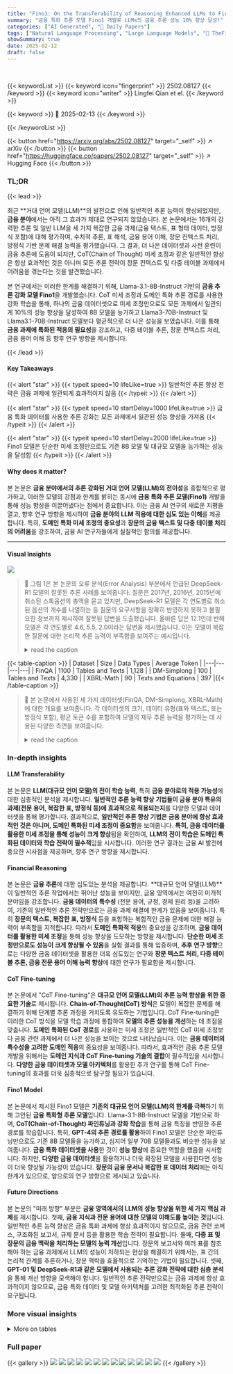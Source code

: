 ```yaml
---
title: "Fino1: On the Transferability of Reasoning Enhanced LLMs to Finance"
summary: "금융 특화 추론 모델 Fino1 개발로 LLMs의 금융 추론 성능 10% 향상 달성!"
categories: ["AI Generated", "🤗 Daily Papers"]
tags: ["Natural Language Processing", "Large Language Models", "🏢 TheFinAI",]
showSummary: true
date: 2025-02-12
draft: false
---
```


<br>

{{< keywordList >}}
{{< keyword icon="fingerprint" >}} 2502.08127 {{< /keyword >}}
{{< keyword icon="writer" >}} Lingfei Qian et el. {{< /keyword >}}
 
{{< keyword >}} 🤗 2025-02-13 {{< /keyword >}}
 
{{< /keywordList >}}

{{< button href="https://arxiv.org/abs/2502.08127" target="_self" >}}
↗ arXiv
{{< /button >}}
{{< button href="https://huggingface.co/papers/2502.08127" target="_self" >}}
↗ Hugging Face
{{< /button >}}




### TL;DR


{{< lead >}}

최근 **거대 언어 모델(LLM)**의 발전으로 인해 일반적인 추론 능력이 향상되었지만, **금융 분야**에서는 아직 그 효과가 제대로 연구되지 않았습니다. 본 논문에서는 16개의 강력한 추론 및 일반 LLM을 세 가지 복잡한 금융 과제(금융 텍스트, 표 형태 데이터, 방정식 포함)에 대해 평가하여, 수치적 추론, 표 해석, 금융 용어 이해, 장문 컨텍스트 처리, 방정식 기반 문제 해결 능력을 평가했습니다. 그 결과, 더 나은 데이터셋과 사전 훈련이 금융 추론에 도움이 되지만, CoT(Chain of Thought) 미세 조정과 같은 일반적인 향상은 항상 효과적인 것은 아니며 모든 추론 전략이 장문 컨텍스트 및 다중 테이블 과제에서 어려움을 겪는다는 것을 발견했습니다.

본 연구에서는 이러한 한계를 해결하기 위해, Llama-3.1-8B-Instruct 기반의 **금융 추론 강화 모델 Fino1**을 개발했습니다.  CoT 미세 조정과 도메인 특화 추론 경로를 사용한 강화 학습을 통해, 하나의 금융 데이터셋으로 미세 조정만으로도 모든 과제에서 일관되게 10%의 성능 향상을 달성하여 8B 모델을 능가하고 Llama3-70B-Instruct 및 Llama3.1-70B-Instruct 모델보다 평균적으로 더 나은 성능을 보였습니다. 이를 통해 **금융 과제에 특화된 적응의 필요성**을 강조하고, 다중 테이블 추론, 장문 컨텍스트 처리, 금융 용어 이해 등 향후 연구 방향을 제시합니다.

{{< /lead >}}


#### Key Takeaways

{{< alert "star" >}}
{{< typeit speed=10 lifeLike=true >}} 일반적인 추론 향상 전략은 금융 과제에 일관되게 효과적이지 않음 {{< /typeit >}}
{{< /alert >}}

{{< alert "star" >}}
{{< typeit speed=10 startDelay=1000 lifeLike=true >}} 금융 특화 데이터를 사용한 추론 강화는 모든 과제에서 일관된 성능 향상을 가져옴 {{< /typeit >}}
{{< /alert >}}

{{< alert "star" >}}
{{< typeit speed=10 startDelay=2000 lifeLike=true >}} Fino1 모델은 단순한 미세 조정만으로도 기존 8B 모델 및 대규모 모델을 능가하는 성능을 달성함 {{< /typeit >}}
{{< /alert >}}

#### Why does it matter?
본 논문은 **금융 분야에서의 추론 강화된 거대 언어 모델(LLM)의 전이성**을 종합적으로 평가하고, 이러한 모델의 강점과 한계를 밝히는 동시에 **금융 특화 추론 모델(Fino1)** 개발을 통해 성능 향상을 이끌어냈다는 점에서 중요합니다. 이는 금융 AI 연구의 새로운 지평을 열고, 향후 연구 방향을 제시하여 **금융 분야의 LLM 적용에 대한 심도 있는 이해**를 제공합니다.  특히, **도메인 특화 미세 조정의 중요성**과 **장문의 금융 텍스트 및 다중 테이블 처리의 어려움**을 강조하여, 금융 AI 연구자들에게 실질적인 함의를 제공합니다.

------
#### Visual Insights



![](https://arxiv.org/html/2502.08127/extracted/6197396/case1.png)

> 🔼 그림 1은 본 논문의 오류 분석(Error Analysis) 부분에서 언급된 DeepSeek-R1 모델의 잘못된 추론 사례를 보여줍니다. 질문은 2017년, 2016년, 2015년에 취소된 스톡옵션의 총액을 묻고 있지만, DeepSeek-R1 모델은 각 연도별로 취소된 옵션의 개수를 나열하는 등 질문의 요구사항을 정확히 반영하지 못하고 불필요한 정보까지 제시하여 잘못된 답변을 도출했습니다.  올바른 답은 12.1인데 반해 모델은 각 연도별로 4.6, 5.5, 2.0이라는 답변을 제시했습니다. 이는 모델이 복잡한 질문에 대한 논리적 추론 능력이 부족함을 보여주는 예시입니다.
> <details>
> <summary>read the caption</summary>
> Figure 1: Error case 1.
> </details>





{{< table-caption >}}
| Dataset | Size | Data Types | Average Token |
|---|---|---|---| 
| FinQA | 1100 | Tables and Texts | 1,128 |
| DM-Simplong | 100 | Tables and Texts | 4,330 |
| XBRL-Math | 90 | Texts and Equations | 397 |{{< /table-caption >}}

> 🔼 본 논문에서 사용된 세 가지 데이터셋(FinQA, DM-Simplong, XBRL-Math)에 대한 개요를 보여줍니다. 각 데이터셋의 크기, 데이터 유형(표와 텍스트, 또는 방정식 포함), 평균 토큰 수를 포함하여 모델의 재무 추론 능력을 평가하는 데 사용된 다양한 측면을 보여줍니다.
> <details>
> <summary>read the caption</summary>
> Table 1: Overview of the datasets used in the study.
> </details>





### In-depth insights


#### LLM Transferability
본 논문은 **LLM(대규모 언어 모델)의 전이 학습 능력**, 특히 **금융 분야로의 적용 가능성**에 대한 심층적인 분석을 제시합니다.  **일반적인 추론 능력 향상 기법들이 금융 분야 특유의 과제(전문 용어, 복잡한 표, 방정식 등)에 효과적으로 적용되는지**를 다양한 모델과 데이터셋을 통해 평가합니다.  결과적으로, **일반적인 추론 향상 기법은 금융 분야에 항상 효과적인 것은 아니며, 도메인 특화된 미세 조정이 중요함**을 보여줍니다.  **특히, 금융 데이터를 활용한 미세 조정을 통해 성능이 크게 향상**됨을 확인하여, **LLM의 전이 학습은 도메인 특화된 데이터와 학습 전략이 필수적**임을 시사합니다.  이러한 연구 결과는 금융 AI 발전에 중요한 시사점을 제공하며, 향후 연구 방향을 제시합니다.

#### Financial Reasoning
본 논문은 **금융 추론**에 대한 심도있는 분석을 제공합니다.  **대규모 언어 모델(LLM)**이 일반적인 추론 작업에서는 뛰어난 성능을 보이지만, 금융 영역에서는 여전히 미개척 분야임을 강조합니다.  **금융 데이터의 특수성** (전문 용어, 규정, 경제 원리 등)을 고려하여, 기존의 일반적인 추론 전략만으로는 금융 과제 해결에 한계가 있음을 보여줍니다.  특히 **장문의 텍스트, 복잡한 표, 방정식** 등을 포함하는 복합적인 금융 문제에 대한 해결 능력이 부족함을 지적합니다.  따라서 **도메인 특화적 적응**의 중요성을 강조하며, **금융 데이터를 활용한 미세 조정**을 통해 성능 향상을 도모하는 방향을 제시합니다.  **단순한 미세 조정만으로도 성능이 크게 향상될 수 있음**을 실험 결과를 통해 입증하며, **추후 연구 방향**으로는 다양한 금융 데이터셋을 활용한 더욱 심도있는 연구와 **장문 텍스트 처리, 다중 테이블 추론, 금융 전문 용어 이해 능력 향상**에 대한 연구가 필요함을 제시합니다.

#### CoT Fine-tuning
본 논문에서 "CoT Fine-tuning"은 **대규모 언어 모델(LLM)의 추론 능력 향상을 위한 중요한 기술**로 제시됩니다.  **Chain-of-Thought(CoT) 방식**은 모델이 복잡한 문제를 해결하기 위해 단계별 추론 과정을 거치도록 유도하는 기법입니다.  CoT Fine-tuning은 이러한 CoT 방식을 모델 학습 과정에 통합하여 **모델의 추론 성능을 개선**하는 데 초점을 맞춥니다.  **도메인 특화된 CoT 경로**를 사용하는 미세 조정은 일반적인 CoT 미세 조정보다 금융 관련 과제에서 더 나은 성능을 보이는 것으로 나타났습니다. 이는 **금융 데이터의 특수성을 고려한 도메인 적응**의 중요성을 보여줍니다.  따라서, 효과적인 금융 추론 모델 개발을 위해서는 **도메인 지식과 CoT Fine-tuning 기술의 결합**이 필수적임을 시사합니다.  **다양한 금융 데이터셋과 모델 아키텍처**를 활용한 추가 연구를 통해 CoT Fine-tuning의 효과를 더욱 심층적으로 탐구할 필요가 있습니다.

#### Fino1 Model
본 논문에서 제시된 Fino1 모델은 **기존의 대규모 언어 모델(LLM)의 한계를 극복**하기 위해 고안된 **금융 특화형 추론 모델**입니다.  Llama-3.1-8B-Instruct 모델을 기반으로 하며, **CoT(Chain-of-Thought) 파인튜닝과 강화 학습**을 통해 금융 특징을 반영한 추론 경로를 학습합니다.  특히, **GPT-4의 추론 경로를 활용**하여  Fino1 모델은 단순한 파인튜닝만으로도 기존 8B 모델들을 능가하고, 심지어 일부 70B 모델들과도 비슷한 성능을 보여줍니다.  **금융 특화 데이터셋을 사용**한 것이 **성능 향상**에 중요한 역할을 했음을 시사합니다.  하지만, **다양한 금융 데이터셋**을 활용하거나 더욱 확장된 모델을 사용한다면 성능이 더욱 향상될 가능성이 있습니다.  **장문의 금융 문서나 복잡한 표 데이터 처리**에는 아직 한계가 있으므로, 앞으로의 연구 방향으로 제시되고 있습니다.

#### Future Directions
본 논문의 "미래 방향" 부분은 **금융 영역에서의 LLM의 성능 향상을 위한 세 가지 핵심 과제**를 제시합니다. 첫째, **금융 지식과 전문 용어에 대한 모델의 이해도를 높이는 것**입니다. 일반적인 추론 능력 향상은 금융 특화 과제에 항상 효과적이지 않으므로, 금융 관련 코퍼스, 구조화된 보고서, 규제 문서 등을 활용한 학습 전략이 필요합니다. 둘째, **다중 표 및 장문의 금융 맥락을 처리하는 모델의 능력 개선**입니다. 장문의 보고서와 여러 표를 참조해야 하는 금융 과제에서 LLM의 성능이 저하되는 현상을 해결하기 위해서는, 표 간의 논리적 관계를 추론하거나, 장문 맥락을 효율적으로 기억하는 기법이 필요합니다. 셋째, **GPT-01 및 DeepSeek-R1과 같은 모델에서 사용되는 추론 강화 전략에 대한 심층 분석**을 통해 개선 방향을 모색해야 합니다.  일반적인 추론 전략만으로는 금융 과제에 항상 효과적이지 않으므로, 금융 특화 데이터 및 모델 아키텍처를 고려한 최적화된 추론 전략이 요구됩니다.


### More visual insights




<details>
<summary>More on tables
</summary>


{{< table-caption >}}
| Model Name | Parameters | Reasoning Enhanced | Context Window Size | Close/Open Source | Reasoning Enhanced Training Data |
|---|---|---|---|---|---| 
| GPT-4o | Unknown | No | 128k | Closed | - |
| GPT-o1 | Unknown | Yes | 128k | Closed | Public and properity data (Human-annotated CoT, MCTS-assisted Synthetic data) |
| GPT-o3-mini | Unknown | Yes | 128k | Closed | Public and properity data |
| DeepSeek-V3 | 671B | No | 128k | Open | - |
| DeepSeek-R1 | 671B | Yes | 128k | Open | Cold-start data generation, post-processing data |
| Qwen2.5-72B-Instruct | 72B | No | 128k | Open | - |
| Qwen2.5-72B-Instruct-Math | 72B | Yes | 128k | Open | Synthetic data from Qwen, high-quality mathematical data, CoT, TIR |
| DeepSeek-R1-Distill-Llama-70B | 70B | Yes | 128k | Open | Distilled from R1 |
| Llama3-70B-Instruct | 70B | No | 8k | Open | - |
| Llama3.1-70B-Instruct | 70B | No | 128k | Open | - |
| Llama3.3-70B-Instruct | 70B | No | 128k | Open | - |
| DeepSeek-R1-Distill-Qwen-32B | 32B | Yes | 128k | Open | Distilled from R1 |
| DeepSeek-R1-Distill-Qwen-14B | 14B | Yes | 128k | Open | Distilled from R1 |
| DeepSeek-R1-Distill-Llama-8B | 8B | Yes | 128k | Open | Distilled from R1 |
| Llama3-8B-Instruct | 8B | No | 8k | Open | - |
| Llama3.1-8B-Instruct | 8B | No | 128k | Open | - |{{< /table-caption >}}
> 🔼 표 2는 본 논문에서 평가한 대규모 언어 모델들의 요약 정보를 보여줍니다. 모델의 매개변수 크기, 추론 능력, 입력 길이 제한, 출처(오픈 소스 여부), 그리고 사용된 추론 향상 전략 등을 포함하고 있습니다.  MCTS는 Monte Carlo Tree Search, CoT는 Chain-of-Thought 추론, TIR은 Tool-Integrated Reasoning을 의미합니다.  각 모델의 특징을 한눈에 파악하여 비교 분석하는 데 유용합니다.
> <details>
> <summary>read the caption</summary>
> Table 2: Summary of evaluated large language models, including their parameter sizes, reasoning capabilities, input limits, source availability, and reasoning enhancement strategies. MCTS refers to Monte Carlo Tree Search. CoT refers to chain-of-thought reasoning. TIR means tool-integrated reasoning.
> </details>

{{< table-caption >}}
| Models | FinQA | DM-Simplong | XBRL-Math | Average |
|---|---|---|---|---|
| GPT-4o | 72.49 | 60.00 | 72.22 | 68.24 |
| GPT-o1 | 49.07 | 56.00 | 74.44 | 59.84 |
| GPT-o3-mini | 60.87 | 59.00 | 76.67 | 65.51 |
| DeepSeek-V3 | 73.20 | 53.00 | 76.67 | 67.62 |
| DeepSeek-R1 | 65.13 | 53.00 | 86.67 | 68.93 |
| Qwen2.5-72B-Instruct | 73.38 | 59.00 | 67.78 | 66.72 |
| Qwen2.5-72B-Instruct-Math | 69.74 | 42.00 | 83.33 | 65.69 |
| DeepSeek-R1-Distill-Llama-70B | 66.73 | 53.00 | 86.67 | 68.80 |
| Llama3-70B-Instruct | 58.92 | 41.00 | 56.67 | 52.20 |
| Llama3.1-70B-Instruct | 63.18 | 48.00 | 63.33 | 58.17 |
| Llama3.3-70B-Instruct | 68.15 | 54.00 | 70.00 | 64.05 |
| DeepSeek-R1-Distill-Qwen-32B | 65.48 | 55.00 | 84.44 | 68.97 |
| DeepSeek-R1-Distill-Qwen-14B | 63.27 | 44.00 | 84.44 | 63.90 |
| DeepSeek-R1-Distill-Llama-8B | 45.96 | 33.00 | 81.11 | 53.36 |
| Llama3-8B-Instruct | 41.97 | 29.00 | 48.89 | 39.95 |
| Llama3.1-8B-Instruct | 54.13 | 34.00 | 62.22 | 50.12 |
| Fino1-8B | 60.87 | 40.00 | 82.22 | 61.03 |{{< /table-caption >}}
> 🔼 표 3은 세 가지 금융 데이터 세트(FinQA, DM-Simplong, XBRL-Math)에서 다양한 크기와 기능(일반 및 추론 향상)을 가진 16개의 대규모 언어 모델(LLM)의 성능을 비교 분석한 표입니다.  각 모델의 FinQA, DM-Simplong, XBRL-Math 데이터 세트에 대한 정확도 점수와 평균 점수를 보여줍니다. 이 표는 다양한 LLM 아키텍처와 추론 전략의 금융 데이터 처리 능력을 평가하는 데 도움이 됩니다.
> <details>
> <summary>read the caption</summary>
> Table 3: Performance of different LLMs on three tested financial datasets.
> </details>

</details>




### Full paper

{{< gallery >}}
<img src="paper_images/1.png" class="grid-w50 md:grid-w33 xl:grid-w25" />
<img src="paper_images/2.png" class="grid-w50 md:grid-w33 xl:grid-w25" />
<img src="paper_images/3.png" class="grid-w50 md:grid-w33 xl:grid-w25" />
<img src="paper_images/4.png" class="grid-w50 md:grid-w33 xl:grid-w25" />
<img src="paper_images/5.png" class="grid-w50 md:grid-w33 xl:grid-w25" />
<img src="paper_images/6.png" class="grid-w50 md:grid-w33 xl:grid-w25" />
<img src="paper_images/7.png" class="grid-w50 md:grid-w33 xl:grid-w25" />
<img src="paper_images/8.png" class="grid-w50 md:grid-w33 xl:grid-w25" />
<img src="paper_images/9.png" class="grid-w50 md:grid-w33 xl:grid-w25" />
<img src="paper_images/10.png" class="grid-w50 md:grid-w33 xl:grid-w25" />
<img src="paper_images/11.png" class="grid-w50 md:grid-w33 xl:grid-w25" />
<img src="paper_images/12.png" class="grid-w50 md:grid-w33 xl:grid-w25" />
<img src="paper_images/13.png" class="grid-w50 md:grid-w33 xl:grid-w25" />
{{< /gallery >}}